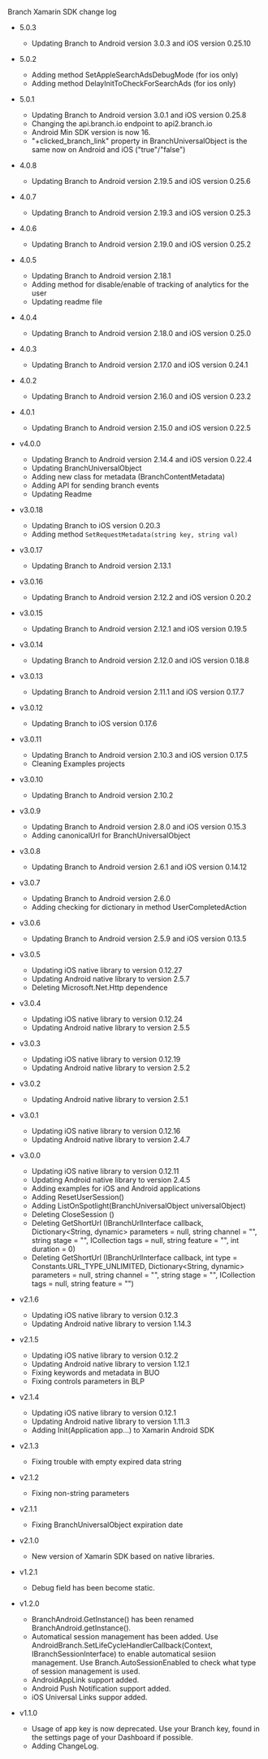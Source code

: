 Branch Xamarin SDK change log

- 5.0.3
  * Updating Branch to Android version 3.0.3 and iOS version 0.25.10

- 5.0.2
  * Adding method SetAppleSearchAdsDebugMode (for ios only)
  * Adding method DelayInitToCheckForSearchAds (for ios only)

- 5.0.1
  * Updating Branch to Android version 3.0.1 and iOS version 0.25.8
  * Changing the api.branch.io endpoint to api2.branch.io
  * Android Min SDK version is now 16.
  * "+clicked_branch_link" property in BranchUniversalObject is the same now on Android and iOS ("true"/"false")

- 4.0.8
  * Updating Branch to Android version 2.19.5 and iOS version 0.25.6

- 4.0.7
  * Updating Branch to Android version 2.19.3 and iOS version 0.25.3

- 4.0.6
  * Updating Branch to Android version 2.19.0 and iOS version 0.25.2

- 4.0.5
  * Updating Branch to Android version 2.18.1
  * Adding method for disable/enable of tracking of analytics for the user
  * Updating readme file

- 4.0.4
  * Updating Branch to Android version 2.18.0 and iOS version 0.25.0

- 4.0.3
  * Updating Branch to Android version 2.17.0 and iOS version 0.24.1

- 4.0.2
  * Updating Branch to Android version 2.16.0 and iOS version 0.23.2

- 4.0.1
  * Updating Branch to Android version 2.15.0 and iOS version 0.22.5

- v4.0.0
  * Updating Branch to Android version 2.14.4 and iOS version 0.22.4
  * Updating BranchUniversalObject
  * Adding new class for metadata (BranchContentMetadata)
  * Adding API for sending branch events
  * Updating Readme

- v3.0.18
  * Updating Branch to iOS version 0.20.3
  * Adding method `SetRequestMetadata(string key, string val)`

- v3.0.17
  * Updating Branch to Android version 2.13.1

- v3.0.16
  * Updating Branch to Android version 2.12.2 and iOS version 0.20.2

- v3.0.15
  * Updating Branch to Android version 2.12.1 and iOS version 0.19.5

- v3.0.14
  * Updating Branch to Android version 2.12.0 and iOS version 0.18.8

- v3.0.13
  * Updating Branch to Android version 2.11.1 and iOS version 0.17.7

- v3.0.12
  * Updating Branch to iOS version 0.17.6

- v3.0.11
  * Updating Branch to Android version 2.10.3 and iOS version 0.17.5
  * Cleaning Examples projects

- v3.0.10
  * Updating Branch to Android version 2.10.2

- v3.0.9
  * Updating Branch to Android version 2.8.0 and iOS version 0.15.3
  * Adding canonicalUrl for BranchUniversalObject

- v3.0.8
  * Updating Branch to Android version 2.6.1 and iOS version 0.14.12

- v3.0.7
  * Updating Branch to Android version 2.6.0
  * Adding checking for dictionary in method UserCompletedAction

- v3.0.6
  * Updating Branch to Android version 2.5.9 and iOS version 0.13.5

- v3.0.5
  * Updating iOS native library to version 0.12.27
  * Updating Android native library to version 2.5.7
  * Deleting Microsoft.Net.Http dependence
  
- v3.0.4
  * Updating iOS native library to version 0.12.24
  * Updating Android native library to version 2.5.5

- v3.0.3
  * Updating iOS native library to version 0.12.19
  * Updating Android native library to version 2.5.2

- v3.0.2
  * Updating Android native library to version 2.5.1

- v3.0.1
  * Updating iOS native library to version 0.12.16
  * Updating Android native library to version 2.4.7
  
- v3.0.0
  * Updating iOS native library to version 0.12.11
  * Updating Android native library to version 2.4.5
  * Adding examples for iOS and Android applications
  * Adding ResetUserSession()
  * Adding ListOnSpotlight(BranchUniversalObject universalObject)
  * Deleting CloseSession ()
  * Deleting GetShortUrl (IBranchUrlInterface callback, Dictionary<String, dynamic> parameters = null, string channel = "", string stage = "", ICollection<String> tags = null, string feature = "", int duration = 0)
  * Deleting GetShortUrl (IBranchUrlInterface callback, int type = Constants.URL_TYPE_UNLIMITED, Dictionary<String, dynamic> parameters = null, string channel = "", string stage = "", ICollection<String> tags = null, string feature = "")

- v2.1.6
  * Updating iOS native library to version 0.12.3
  * Updating Android native library to version 1.14.3

- v2.1.5
  * Updating iOS native library to version 0.12.2
  * Updating Android native library to version 1.12.1
  * Fixing keywords and metadata in BUO
  * Fixing controls parameters in BLP

- v2.1.4
  * Updating iOS native library to version 0.12.1
  * Updating Android native library to version 1.11.3
  * Adding Init(Application app...) to Xamarin Android SDK

- v2.1.3
  * Fixing trouble with empty expired data string

- v2.1.2
  * Fixing non-string parameters

- v2.1.1
  * Fixing BranchUniversalObject expiration date

- v2.1.0
  * New version of Xamarin SDK based on native libraries. 

- v1.2.1
  * Debug field has been become static.

- v1.2.0
  * BranchAndroid.GetInstance() has been renamed BranchAndroid.getInstance().
  * Automatical session management has been added. Use AndroidBranch.SetLifeCycleHandlerCallback(Context, IBranchSessionInterface) to enable automatical sesiion management. Use Branch.AutoSessionEnabled to check what type of session management is used.
  * AndroidAppLink support added.
  * Android Push Notification support added.
  * iOS Universal Links suppor added.

- v1.1.0
  * Usage of app key is now deprecated. Use your Branch key, found in the settings page of your Dashboard if possible.
  * Adding ChangeLog.
